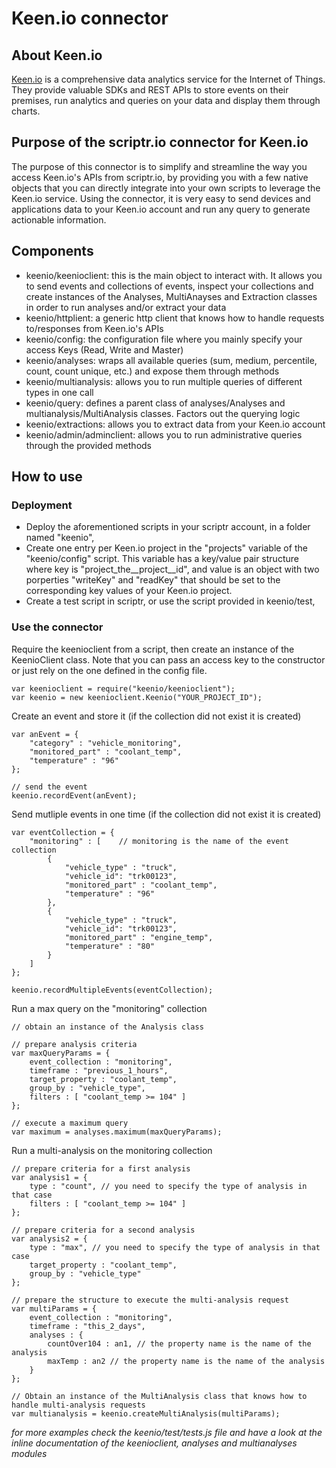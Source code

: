 # Keen.io connector
## About Keen.io
[Keen.io](https://www.keen.io) is a comprehensive data analytics service for the Internet of Things. They provide valuable SDKs and REST APIs to store events on their premises, run analytics and queries on your data and display them through charts. 
 
## Purpose of the scriptr.io connector for Keen.io
The purpose of this connector is to simplify and streamline the way you access Keen.io's APIs from scriptr.io, by providing you with a few native objects that you can directly integrate into your own scripts to leverage the Keen.io service. Using the connector, it is very easy to send devices and applications data to your Keen.io account and run any query to generate actionable information.

## Components
- keenio/keenioclient: this is the main object to interact with. It allows you to send events and collections of events, inspect your collections and create instances of the Analyses, MultiAnayses and Extraction classes in order to run analyses and/or extract your data 
- keenio/httplient: a generic http client that knows how to handle requests to/responses from Keen.io's APIs
- keenio/config: the configuration file where you mainly specify your access Keys (Read, Write and Master)
- keenio/analyses: wraps all available queries (sum, medium, percentile, count, count unique, etc.) and expose them through methods
- keenio/multianalysis: allows you to run multiple queries of different types in one call
- keenio/query: defines a parent class of analyses/Analyses and multianalysis/MultiAnalysis classes. Factors out the querying logic
- keenio/extractions: allows you to extract data from your Keen.io account
- keenio/admin/adminclient: allows you to run administrative queries through the provided methods

## How to use

### Deployment
- Deploy the aforementioned scripts in your scriptr account, in a folder named "keenio",
- Create one entry per Keen.io project in the "projects" variable of the "keenio/config" script. This variable has a key/value pair structure where
key is "project_the__project__id", and value is an object with two porperties "writeKey" and "readKey" that should be set to the corresponding key values of your Keen.io project.
- Create a test script in scriptr, or use the script provided in keenio/test,

### Use the connector

Require the keenioclient from a script, then create an instance of the KeenioClient class.
Note that you can pass an access key to the constructor or just rely on the one defined in the config file.
```
var keenioclient = require("keenio/keenioclient");
var keenio = new keenioclient.Keenio("YOUR_PROJECT_ID");
```

Create an event and store it (if the collection did not exist it is created)
```
var anEvent = {
	"category" : "vehicle_monitoring",
	"monitored_part" : "coolant_temp",
	"temperature" : "96"
};

// send the event
keenio.recordEvent(anEvent);
```

Send mutliple events in one time (if the collection did not exist it is created)
```
var eventCollection = {
	"monitoring" : [	// monitoring is the name of the event collection
		{
			"vehicle_type" : "truck",
			"vehicle_id": "trk00123",
			"monitored_part" : "coolant_temp",
			"temperature" : "96"
		},	
		{
			"vehicle_type" : "truck",
			"vehicle_id": "trk00123",
			"monitored_part" : "engine_temp",
			"temperature" : "80"
		}	
	]
};

keenio.recordMultipleEvents(eventCollection);
```
Run a max query on the "monitoring" collection
```
// obtain an instance of the Analysis class

// prepare analysis criteria
var maxQueryParams = {
	event_collection : "monitoring",
	timeframe : "previous_1_hours",
	target_property : "coolant_temp",
	group_by : "vehicle_type",
	filters : [ "coolant_temp >= 104" ]
};

// execute a maximum query 
var maximum = analyses.maximum(maxQueryParams);
```
Run a multi-analysis on the monitoring collection
```
// prepare criteria for a first analysis
var analysis1 = {
	type : "count", // you need to specify the type of analysis in that case
	filters : [ "coolant_temp >= 104" ]
};

// prepare criteria for a second analysis
var analysis2 = {
	type : "max", // you need to specify the type of analysis in that case
	target_property : "coolant_temp",
	group_by : "vehicle_type"
};

// prepare the structure to execute the multi-analysis request
var multiParams = {
	event_collection : "monitoring",
	timeframe : "this_2_days",
	analyses : {
		countOver104 : an1, // the property name is the name of the analysis
		maxTemp : an2 // the property name is the name of the analysis
	}
};

// Obtain an instance of the MultiAnalysis class that knows how to handle multi-analysis requests
var multianalysis = keenio.createMultiAnalysis(multiParams);
```

*for more examples check the keenio/test/tests.js file and have a look at the inline documentation of the keenioclient, analyses and multianalyses modules*



